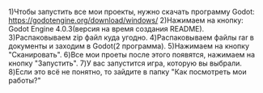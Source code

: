 1)Чтобы запустить все мои проекты, нужно скачать программу Godot: https://godotengine.org/download/windows/
2)Нажимаем на кнопку: Godot Engine 4.0.3(версия на время создания README).
3)Распаковываем zip файл куда угодно.
4)Распаковываем файлы rar в документы и заходим в Godot(2 программа).
5)Нажимаем на кнопку "Сканировать".
6)Все мои проеты после этого появятся, нажимаем на кнопку "Запустить".
7)У вас запустится игра, которую вы выбрали.
8)Если это всё не понятно, то зайдите в папку "Как посмотреть мои работы?"
